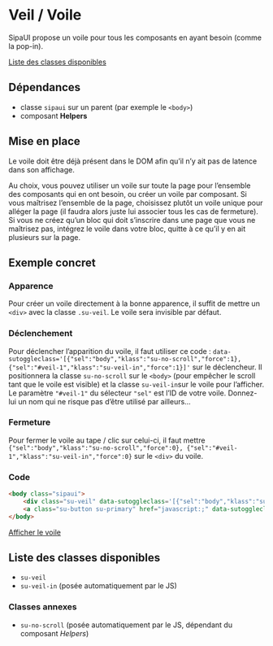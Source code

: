 # Veil / Voile

SipaUI propose un voile pour tous les composants en ayant besoin (comme la pop-in).

<a href="#liste-classes" target="_self" class="link-button">Liste des classes disponibles</a>


<div class="dependances">
																							
## Dépendances
- classe `sipaui` sur un parent (par exemple le `<body>`)
- composant **Helpers**

</div>




## Mise en place

Le voile doit être déjà présent dans le DOM afin qu’il n’y ait pas de latence dans son affichage.

Au choix, vous pouvez utiliser un voile sur toute la page pour l’ensemble des composants qui en ont besoin, ou créer un voile par composant. Si vous maîtrisez l’ensemble de la page, choisissez plutôt un voile unique pour alléger la page (il faudra alors juste lui associer tous les cas de fermeture). Si vous ne créez qu’un bloc qui doit s’inscrire dans une page que vous ne maîtrisez pas, intégrez le voile dans votre bloc, quitte à ce qu’il y en ait plusieurs sur la page.


## Exemple concret


### Apparence

Pour créer un voile directement à la bonne apparence, il suffit de mettre un `<div>` avec la classe `.su-veil`. Le voile sera invisible par défaut.

### Déclenchement

Pour déclencher l’apparition du voile, il faut utiliser ce code&nbsp;: `data-sutoggleclass='[{"sel":"body","klass":"su-no-scroll","force":1}, {"sel":"#veil-1","klass":"su-veil-in","force":1}]'` sur le déclencheur. Il positionnera la classe `su-no-scroll` sur le `<body>` (pour empêcher le scroll tant que le voile est visible) et la classe `su-veil-in`sur le voile pour l’afficher. Le paramètre `"#veil-1"` du sélecteur `"sel"` est l’ID de votre voile. Donnez-lui un nom qui ne risque pas d’être utilisé par ailleurs…

### Fermeture
Pour fermer le voile au tape&nbsp;/ clic sur celui-ci, il faut mettre `{"sel":"body","klass":"su-no-scroll","force":0}, {"sel":"#veil-1","klass":"su-veil-in","force":0}` sur le `<div>` du voile.

### Code

```html
<body class="sipaui">
	<div class="su-veil" data-sutoggleclass='[{"sel":"body","klass":"su-veil-in","force":0}]'></div>
	<a class="su-button su-primary" href="javascript:;" data-sutoggleclass='[{"sel":"body","klass":"su-veil-in","force":1}]'>Afficher le voile</a>
</body>
```

<div class="sipaui">
	<div id="veil-1" class="su-veil" data-sutoggleclass='[{"sel":"body","klass":"su-no-scroll","force":0}, {"sel":"#veil-1","klass":"su-veil-in","force":0}]'></div>
	<a class="su-button su-primary" href="javascript:;" data-sutoggleclass='[{"sel":"body","klass":"su-no-scroll","force":1}, {"sel":"#veil-1","klass":"su-veil-in","force":1}]'>Afficher le voile</a>
</div>


<div id="liste-classes" class="control-titres">

## Liste des classes disponibles
- `su-veil`
- `su-veil-in` (posée automatiquement par le JS)


### Classes annexes
- `su-no-scroll` (posée automatiquement par le JS, dépendant du composant *Helpers*)

</div>
